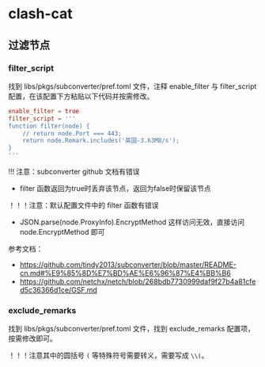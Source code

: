 # clash-cat

## 过滤节点

### filter_script

找到 libs/pkgs/subconverter/pref.toml 文件，注释 enable_filter 与 filter_script 配置，在该配置下方粘贴以下代码并按需修改。

```toml
enable_filter = true
filter_script = '''
function filter(node) {
    // return node.Port === 443;
    return node.Remark.includes('英国-3.63MB/s');
}
'''
```

!!! 注意：subconverter github 文档有错误

- filter 函数返回为true时丢弃该节点，返回为false时保留该节点

！！！注意：默认配置文件中的 filter 函数有错误

- JSON.parse(node.ProxyInfo).EncryptMethod 这样访问无效，直接访问 node.EncryptMethod 即可

参考文档：

- https://github.com/tindy2013/subconverter/blob/master/README-cn.md#%E9%85%8D%E7%BD%AE%E6%96%87%E4%BB%B6
- https://github.com/netchx/netch/blob/268bdb7730999daf9f27b4a81cfed5c36366d1ce/GSF.md

### exclude_remarks

找到 libs/pkgs/subconverter/pref.toml 文件，找到 exclude_remarks 配置项，按需修改即可。

！！！注意其中的圆括号 `(` 等特殊符号需要转义，需要写成 `\\(`。

